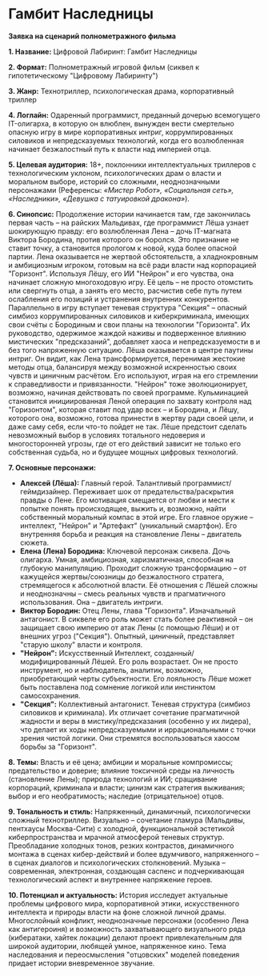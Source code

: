 # Гамбит Наследницы

**Заявка на сценарий полнометражного фильма**

**1. Название:** Цифровой Лабиринт: Гамбит Наследницы

**2. Формат:** Полнометражный игровой фильм (сиквел к гипотетическому "Цифровому Лабиринту")

**3. Жанр:** Технотриллер, психологическая драма, корпоративный триллер

**4. Логлайн:**
Одаренный программист, преданный дочерью всемогущего IT-олигарха, в которую он влюблен, вынужден вести смертельно опасную игру в мире корпоративных интриг, коррумпированных силовиков и непредсказуемых технологий, когда его возлюбленная начинает безжалостный путь к власти над империей отца.

**5. Целевая аудитория:** 18+, поклонники интеллектуальных триллеров с технологическим уклоном, психологических драм о власти и моральном выборе, историй со сложными, неоднозначными персонажами (Референсы: *«Мистер Робот», «Социальная сеть», «Наследники», «Девушка с татуировкой дракона»*).

**6. Синопсис:**
Продолжение истории начинается там, где закончилась первая часть – на райских Мальдивах, где программист Лёша узнает шокирующую правду: его возлюбленная Лена – дочь IT-магната Виктора Бородина, против которого он боролся. Это признание не ставит точку, а становится прологом к новой, куда более опасной партии.
Лена оказывается не жертвой обстоятельств, а хладнокровным и амбициозным игроком, готовым на всё ради власти над корпорацией "Горизонт". Используя Лёшу, его ИИ "Нейрон" и его чувства, она начинает сложную многоходовую игру. Её цель – не просто отомстить или свергнуть отца, а занять его место, расчистив себе путь путем ослабления его позиций и устранения внутренних конкурентов.
Параллельно в игру вступает теневая структура "Секция" – опасный симбиоз коррумпированных силовиков и киберкриминала, имеющих свои счёты с Бородиным и свои планы на технологии "Горизонта". Их руководство, одержимое жаждой наживы и подверженное влиянию мистических "предсказаний", добавляет хаоса и непредсказуемости в и без того напряженную ситуацию.
Лёша оказывается в центре паутины интриг. Он видит, как Лена трансформируется, перенимая жестокие методы отца, балансируя между возможной искренностью своих чувств и циничным расчётом. Его используют, играя на его стремлении к справедливости и привязанности. "Нейрон" тоже эволюционирует, возможно, начиная действовать по своей программе.
Кульминацией становится инициированная Леной операция по захвату контроля над "Горизонтом", которая ставит под удар всех – и Бородина, и Лёшу, которого она, возможно, готова принести в жертву ради своей цели, и даже саму себя, если что-то пойдет не так. Лёше предстоит сделать невозможный выбор в условиях тотального недоверия и многосторонней угрозы, где от его действий зависит не только его собственная судьба, но и будущее мощных цифровых технологий.

**7. Основные персонажи:**

*   **Алексей (Лёша):** Главный герой. Талантливый программист/геймдизайнер. Переживает шок от предательства/раскрытия правды о Лене. Его мотивация смещается от любви и мести к попытке понять происходящее, выжить и, возможно, найти собственный моральный компас в этой игре. Его главное оружие – интеллект, "Нейрон" и "Артефакт" (уникальный смартфон). Его внутренняя борьба и реакция на становление Лены – двигатель сюжета.
*   **Елена (Лена) Бородина:** Ключевой персонаж сиквела. Дочь олигарха. Умная, амбициозная, харизматичная, способная на глубокую манипуляцию. Проходит сложную трансформацию – от кажущейся жертвы/союзницы до безжалостного стратега, стремящегося к абсолютной власти. Её отношения с Лёшей сложны и неоднозначны – смесь реальных чувств и прагматичного использования. Она – двигатель интриги.
*   **Виктор Бородин:** Отец Лены, глава "Горизонта". Изначальный антагонист. В сиквеле его роль может стать более реактивной – он защищает свою империю от атак Лены (с помощью Лёши) и от внешних угроз ("Секция"). Опытный, циничный, представляет "старую школу" власти и контроля.
*   **"Нейрон":** Искусственный Интеллект, созданный/модифицированный Лёшей. Его роль возрастает. Он не просто инструмент, но и наблюдатель, аналитик, возможно, приобретающий черты субъектности. Его лояльность Лёше может быть поставлена под сомнение логикой или инстинктом самосохранения.
*   **"Секция":** Коллективный антагонист. Теневая структура (симбиоз силовиков и криминала). Их отличает сочетание прагматичной жадности и веры в мистику/предсказания (особенно у их лидера), что делает их ходы непредсказуемыми и иррациональными с точки зрения чистой логики. Они стремятся воспользоваться хаосом борьбы за "Горизонт".

**8. Темы:**
Власть и её цена; амбиции и моральные компромиссы; предательство и доверие; влияние токсичной среды на личность (становление Лены); природа технологий и ИИ; сращивание корпораций, криминала и власти; цинизм как стратегия выживания; выбор и его необратимость; наследие (отрицательное) отцов.

**9. Тональность и стиль:**
Напряженный, динамичный, психологически сложный технотриллер. Визуально – сочетание гламура (Мальдивы, пентхаусы Москва-Сити) с холодной, функциональной эстетикой киберпространства и мрачной атмосферой теневых структур. Преобладание холодных тонов, резких контрастов, динамичного монтажа в сценах кибер-действий и более вдумчивого, напряженного – в сценах диалогов и психологических столкновений. Музыка – современная, электронная, создающая саспенс и подчеркивающая технологический аспект и внутреннее напряжение героев.

**10. Потенциал и актуальность:**
История исследует актуальные проблемы цифрового мира, корпоративной этики, искусственного интеллекта и природы власти на фоне сложной личной драмы. Многослойный конфликт, неоднозначные персонажи (особенно Лена как антигероиня) и возможность захватывающего визуального ряда (кибератаки, хайтек локации) делают проект привлекательным для широкой аудитории, любящей умное, напряженное кино. Тема наследования и переосмысления "отцовских" моделей поведения придает истории вневременное звучание.
